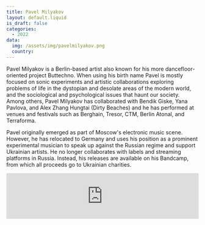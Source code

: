 ```yaml
---
title: Pavel Milyakov
layout: default.liquid
is_draft: false
categories:
  - 2022
data:
  img: /assets/img/pavelmilyakov.png
  country:
---
```


<p>Pavel Milyakov is a Berlin-based artist also known for his more dancefloor-oriented project Buttechno. When using his birth name Pavel is mostly focused on sonic experiments and artistic collaborations exploring problems of life in the dystopian and desolate areas of the modern world, and the sociological and psychological issues that haunt our society.  Among others, Pavel Milyakov has collaborated with Bendik Giske, Yana Pavlova, and Alex Zhang Hungtai (Dirty Beaches) and he has performed at venues and festivals such as Berghain, Tresor, CTM, Berlin Atonal, and Terraforma.</p>

<p>Pavel originally emerged as part of Moscow's electronic music scene. However, he has relocated to Germany and uses his position as a prominent experimental musician to speak up against the Russian regime and support Ukrainian artists. He no longer collaborates with labels and streaming platforms in Russia. Instead, his releases are available on his Bandcamp, from which all proceeds go to Ukrainian charities.
</p>

<iframe style="border: 0; width: 100%; height: 120px;" src="https://bandcamp.com/EmbeddedPlayer/album=3008029723/size=large/bgcol=ffffff/linkcol=0687f5/tracklist=false/artwork=small/transparent=true/" seamless><a href="https://buttechno.bandcamp.com/album/untitled-2022">untitled 2022 by Pavel Milyakov</a></iframe>
